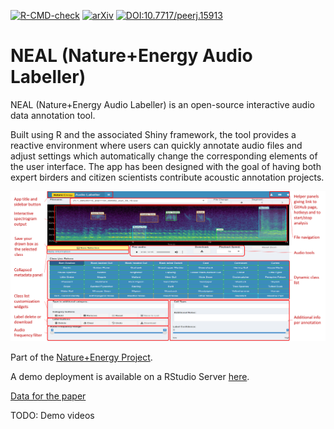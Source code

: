 <!-- badges: start -->
[![R-CMD-check](https://github.com/gibbona1/neal/actions/workflows/R-CMD-check.yaml/badge.svg)](https://github.com/gibbona1/neal/actions/workflows/R-CMD-check.yaml)
[![arXiv](https://img.shields.io/badge/arXiv-2212.01457-b31b1b.svg)](https://arxiv.org/abs/2212.01457)
[![DOI:10.7717/peerj.15913](http://img.shields.io/badge/DOI-10.7717/peerj.15913-blue.svg)](https://doi.org/10.7717/peerj.15913)
<!-- badges: end -->
# NEAL (Nature+Energy Audio Labeller)

NEAL (Nature+Energy Audio Labeller) is an open-source interactive audio data annotation tool. 

Built using R and the associated Shiny framework, the tool provides a reactive environment where users can quickly annotate audio files and adjust settings which automatically change the corresponding elements of the user interface. The app has been designed with the goal of having both expert birders and citizen scientists contribute acoustic annotation projects.

![Main components of the App User Interface](https://raw.githubusercontent.com/gibbona1/neal_data/main/images/app_annotated.png)

Part of the [Nature+Energy Project](https://www.marei.ie/project/natureenergy/).

A demo deployment is available on a RStudio Server [here](https://rstudio.maths.nuim.ie:3939/content/111d0543-bde3-406e-84ee-14710150425d/).

[Data for the paper](https://github.com/gibbona1/neal_data)

TODO: Demo videos

